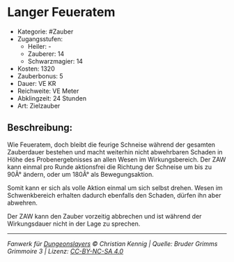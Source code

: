 # Langer Feueratem

- Kategorie: #Zauber
- Zugangsstufen:
  - Heiler: -
  - Zauberer: 14
  - Schwarzmagier: 14
- Kosten: 1320
- Zauberbonus: 5
- Dauer: VE KR
- Reichweite: VE Meter
- Abklingzeit: 24 Stunden
- Art: Zielzauber

## Beschreibung:

Wie Feueratem, doch bleibt die feurige Schneise während der gesamten Zauberdauer bestehen und macht weiterhin nicht abwehrbaren Schaden in Höhe des Probenergebnisses an allen Wesen im Wirkungsbereich. Der ZAW kann einmal pro Runde aktionsfrei die Richtung der Schneise um bis zu 90Â° ändern, oder um 180Â° als Bewegungsaktion.

Somit kann er sich als volle Aktion einmal um sich selbst drehen. Wesen im Schwenkbereich erhalten dadurch ebenfalls den Schaden, dürfen ihn aber abwehren.

Der ZAW kann den Zauber vorzeitig abbrechen und ist während der Wirkungsdauer nicht in der Lage zu sprechen.

---

_Fanwerk für [Dungeonslayers](https://www.dungeonslayers.net/) © Christian Kennig | Quelle: Bruder Grimms Grimmoire 3 | Lizenz: [CC-BY-NC-SA 4.0](https://creativecommons.org/licenses/by-nc-sa/4.0/deed.de)_
